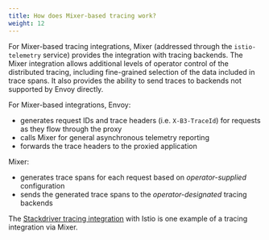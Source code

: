 ```yaml
---
title: How does Mixer-based tracing work?
weight: 12
---
```


For Mixer-based tracing integrations, Mixer (addressed through the `istio-telemetry` service) provides the integration with tracing backends. The Mixer integration allows additional levels of operator control of the distributed tracing, including fine-grained selection of the data included in trace spans. It also provides the ability to send traces to backends not supported by Envoy directly.

For Mixer-based integrations, Envoy:

- generates request IDs and trace headers (i.e. `X-B3-TraceId`) for requests as they flow through the proxy
- calls Mixer for general asynchronous telemetry reporting
- forwards the trace headers to the proxied application

Mixer:

- generates trace spans for each request based on *operator-supplied* configuration
- sends the generated trace spans to the *operator-designated* tracing backends

The [Stackdriver tracing integration](https://cloud.google.com/istio/docs/istio-on-gke/installing#tracing_and_logging) with Istio is one example of a tracing integration via Mixer.
